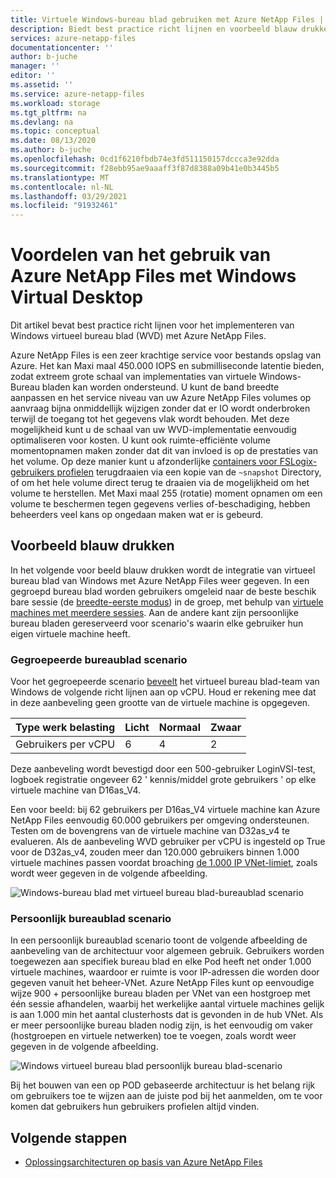 ```yaml
---
title: Virtuele Windows-bureau blad gebruiken met Azure NetApp Files | Microsoft Docs
description: Biedt best practice richt lijnen en voorbeeld blauw drukken bij het implementeren van Windows virtueel bureau blad met Azure NetApp Files.
services: azure-netapp-files
documentationcenter: ''
author: b-juche
manager: ''
editor: ''
ms.assetid: ''
ms.service: azure-netapp-files
ms.workload: storage
ms.tgt_pltfrm: na
ms.devlang: na
ms.topic: conceptual
ms.date: 08/13/2020
ms.author: b-juche
ms.openlocfilehash: 0cd1f6210fbdb74e3fd511150157dccca3e92dda
ms.sourcegitcommit: f28ebb95ae9aaaff3f87d8388a09b41e0b3445b5
ms.translationtype: MT
ms.contentlocale: nl-NL
ms.lasthandoff: 03/29/2021
ms.locfileid: "91932461"
---
```

# <a name="benefits-of-using-azure-netapp-files-with-windows-virtual-desktop"></a>Voordelen van het gebruik van Azure NetApp Files met Windows Virtual Desktop 

Dit artikel bevat best practice richt lijnen voor het implementeren van Windows virtueel bureau blad (WVD) met Azure NetApp Files.

Azure NetApp Files is een zeer krachtige service voor bestands opslag van Azure. Het kan Maxi maal 450.000 IOPS en submilliseconde latentie bieden, zodat extreem grote schaal van implementaties van virtuele Windows-Bureau bladen kan worden ondersteund. U kunt de band breedte aanpassen en het service niveau van uw Azure NetApp Files volumes op aanvraag bijna onmiddellijk wijzigen zonder dat er IO wordt onderbroken terwijl de toegang tot het gegevens vlak wordt behouden. Met deze mogelijkheid kunt u de schaal van uw WVD-implementatie eenvoudig optimaliseren voor kosten. U kunt ook ruimte-efficiënte volume momentopnamen maken zonder dat dit van invloed is op de prestaties van het volume. Op deze manier kunt u afzonderlijke [containers voor FSLogix-gebruikers profielen](../virtual-desktop/store-fslogix-profile.md) terugdraaien via een kopie van de `~snapshot` Directory, of om het hele volume direct terug te draaien via de mogelijkheid om het volume te herstellen.  Met Maxi maal 255 (rotatie) moment opnamen om een volume te beschermen tegen gegevens verlies of-beschadiging, hebben beheerders veel kans op ongedaan maken wat er is gebeurd.

## <a name="sample-blueprints"></a>Voorbeeld blauw drukken

In het volgende voor beeld blauw drukken wordt de integratie van virtueel bureau blad van Windows met Azure NetApp Files weer gegeven. In een gegroepd bureau blad worden gebruikers omgeleid naar de beste beschik bare sessie (de [breedte-eerste modus](../virtual-desktop/host-pool-load-balancing.md#breadth-first-load-balancing-method)) in de groep, met behulp van [virtuele machines met meerdere sessies](../virtual-desktop/windows-10-multisession-faq.md#what-is-windows-10-enterprise-multi-session). Aan de andere kant zijn persoonlijke bureau bladen gereserveerd voor scenario's waarin elke gebruiker hun eigen virtuele machine heeft.

### <a name="pooled-desktop-scenario"></a>Gegroepeerde bureaublad scenario

Voor het gegroepeerde scenario [beveelt](/windows-server/remote/remote-desktop-services/virtual-machine-recs#multi-session-recommendations) het virtueel bureau blad-team van Windows de volgende richt lijnen aan op vCPU. Houd er rekening mee dat in deze aanbeveling geen grootte van de virtuele machine is opgegeven.

|     Type werk belasting     |     Licht    |     Normaal    |     Zwaar    |
|-----------------------|--------------|---------------|--------------|
|     Gebruikers per vCPU    |     6        |     4         |     2        |


Deze aanbeveling wordt bevestigd door een 500-gebruiker LoginVSI-test, logboek registratie ongeveer 62 ' kennis/middel grote gebruikers ' op elke virtuele machine van D16as_V4. 

Een voor beeld: bij 62 gebruikers per D16as_V4 virtuele machine kan Azure NetApp Files eenvoudig 60.000 gebruikers per omgeving ondersteunen. Testen om de bovengrens van de virtuele machine van D32as_v4 te evalueren. Als de aanbeveling WVD gebruiker per vCPU is ingesteld op True voor de D32as_v4, zouden meer dan 120.000 gebruikers binnen 1.000 virtuele machines passen voordat broaching [de 1.000 IP VNet-limiet](./azure-netapp-files-network-topologies.md), zoals wordt weer gegeven in de volgende afbeelding.  

![Windows-bureau blad met virtueel bureau blad-bureaublad scenario](../media/azure-netapp-files/solutions-pooled-desktop-scenario.png)   

### <a name="personal-desktop-scenario"></a>Persoonlijk bureaublad scenario 

In een persoonlijk bureaublad scenario toont de volgende afbeelding de aanbeveling van de architectuur voor algemeen gebruik. Gebruikers worden toegewezen aan specifiek bureau blad en elke Pod heeft net onder 1.000 virtuele machines, waardoor er ruimte is voor IP-adressen die worden door gegeven vanuit het beheer-VNet. Azure NetApp Files kunt op eenvoudige wijze 900 + persoonlijke bureau bladen per VNet van een hostgroep met één sessie afhandelen, waarbij het werkelijke aantal virtuele machines gelijk is aan 1.000 min het aantal clusterhosts dat is gevonden in de hub VNet. Als er meer persoonlijke bureau bladen nodig zijn, is het eenvoudig om vaker (hostgroepen en virtuele netwerken) toe te voegen, zoals wordt weer gegeven in de volgende afbeelding. 

![Windows virtueel bureau blad persoonlijk bureau blad-scenario](../media/azure-netapp-files/solutions-personal-desktop-scenario.png)  

Bij het bouwen van een op POD gebaseerde architectuur is het belang rijk om gebruikers toe te wijzen aan de juiste pod bij het aanmelden, om te voor komen dat gebruikers hun gebruikers profielen altijd vinden. 

## <a name="next-steps"></a>Volgende stappen

- [Oplossingsarchitecturen op basis van Azure NetApp Files](azure-netapp-files-solution-architectures.md)
